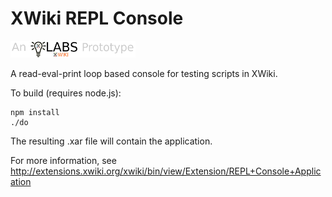 # XWiki REPL Console

[![XWiki labs logo](https://raw.githubusercontent.com/xwiki-labs/xwiki-labs-logo/master/projects/xwikilabs/xwikilabsprototype.png "XWiki labs")](https://labs.xwiki.com/xwiki/bin/view/Projects/XWikiLabsPrototype)

A read-eval-print loop based console for testing scripts in XWiki.

To build (requires node.js):

    npm install
    ./do

The resulting .xar file will contain the application.

For more information, see
http://extensions.xwiki.org/xwiki/bin/view/Extension/REPL+Console+Application
